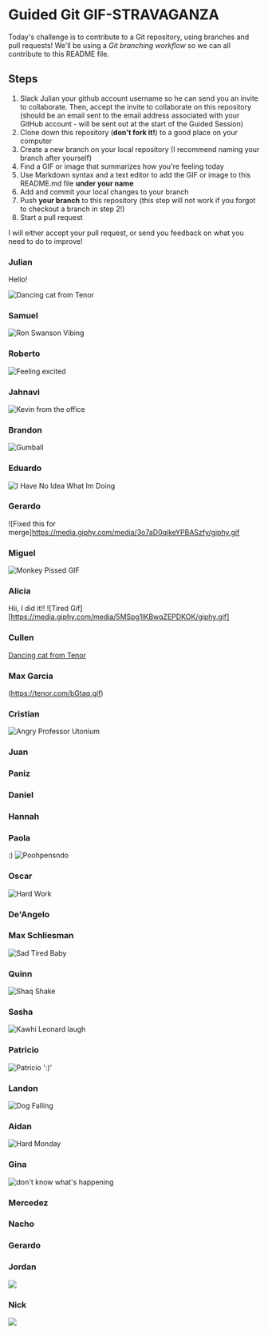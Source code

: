 # Guided Git GIF-STRAVAGANZA

Today's challenge is to contribute to a Git repository, using branches and pull requests! We'll be using a _Git branching workflow_ so we can all contribute to this README file.



## Steps

1. Slack Julian your github account username so he can send you an invite to collaborate. Then, accept the invite to collaborate on this repository (should be an email sent to the email address associated with your GitHub account - will be sent out at the start of the Guided Session)
2. Clone down this repository (**don't fork it!**) to a good place on your computer
3. Create a new branch on your local repository (I recommend naming your branch after yourself)
4. Find a GIF or image that summarizes how you're feeling today
5. Use Markdown syntax and a text editor to add the GIF or image to this README.md file **under your name**
6. Add and commit your local changes to your branch
7. Push **your branch** to this repository (this step will not work if you forgot to checkout a branch in step 2!)
8. Start a pull request

I will either accept your pull request, or send you feedback on what you need to do to improve!


### Julian

Hello!

![Dancing cat from Tenor](https://media.tenor.com/QM-si3_EAyIAAAAC/listening-to-music-dancing.gif)


### Samuel
![Ron Swanson Vibing](https://media.giphy.com/media/TbPh7p3cfUAPC/giphy.gif)

### Roberto
![Feeling excited](https://www.iebschool.com/blog/wp-content/uploads/2015/03/hacer-venta.gif)

### Jahnavi
![Kevin from the office](https://media.giphy.com/media/T1WqKkLY753dZghbu6/giphy.gif)
### Brandon

![Gumball](https://45.media.tumblr.com/c3e99f803fc762ccde32c407d7d3f4e1/tumblr_nbaxhfLzSj1tcq9tho1_500.gif)

### Eduardo

![I Have No Idea What Im Doing](https://media.giphy.com/media/rAm0u2k17rM3e/giphy.gif)

### Gerardo

![Fixed this for merge]https://media.giphy.com/media/3o7aD0qikeYPBASzfy/giphy.gif

### Miguel

![Monkey Pissed GIF](https://tenor.com/view/monkey-pissed-mad-angry-furious-gif-4720563)

### Alicia

Hii, I did it!!
![Tired Gif][https://media.giphy.com/media/5MSpg1lKBwqZEPDKOK/giphy.gif]

### Cullen

[Dancing cat from Tenor](https://media.tenor.com/QM-si3_EAyIAAAAC/listening-to-music-dancing.gif)

### Max Garcia
(https://tenor.com/bGtaq.gif)

### Cristian
![Angry Professor Utonium](https://i.redd.it/o2c326951o091.gif)

### Juan

### Paniz

### Daniel

### Hannah

### Paola
:)
![Poohpensndo](https://media.giphy.com/media/777Aby0ZetYE8/giphy.gif)

### Oscar
![Hard Work](https://th.bing.com/th/id/R.ec51a2405ef2662278140d7830fbbe2f?rik=BJ64k8uStjN5TQ&riu=http%3a%2f%2f24.media.tumblr.com%2f230a60097a57d5e1242d9fa244f46799%2ftumblr_msk1s40iTO1qat8sbo1_500.gif&ehk=8v6RFDn9CIe377IyIqSNgr5gwNJQ0WaqC3L%2fiii74hw%3d&risl=&pid=ImgRaw&r=0)

### De'Angelo

### Max Schliesman
![Sad Tired Baby](https://media1.tenor.com/images/7b450db04f95674f3af1f8d378f13650/tenor.gif?itemid=7995639)
### Quinn

![Shaq Shake](https://tenor.com/view/yes-ayye-zoom-shoulder-shake-gif-14839794.gif)

### Sasha

![Kawhi Leonard laugh](https://media.giphy.com/media/XbDWBEVcvBhJhLjZ16/giphy.gif)

### Patricio


![Patricio](http://2.bp.blogspot.com/_aXiCUcACFVs/TJz1prL60aI/AAAAAAAAAjI/KADpxQnBwMc/s1600/1278956355832-dumpfm-jeanette-alien_dance.gif)
':)'


### Landon
![Dog Falling](https://i.pinimg.com/originals/32/05/84/320584bd5a65066abd65c75a4c3eff89.gif)
### Aidan
![Hard Monday](https://tenor.com/view/thmbjm-hard-monday-gif-26064218)

### Gina

![don't know what's happening](https://images.app.goo.gl/joK5CmtLK3BPTXNt5)

### Mercedez

### Nacho

### Gerardo

### Jordan

![](https://media1.giphy.com/media/AVpE6BqnOvbzi/giphy.gif)

### Nick

![](https://thumbs.gfycat.com/UnevenGloriousBallpython-max-1mb.gif)
